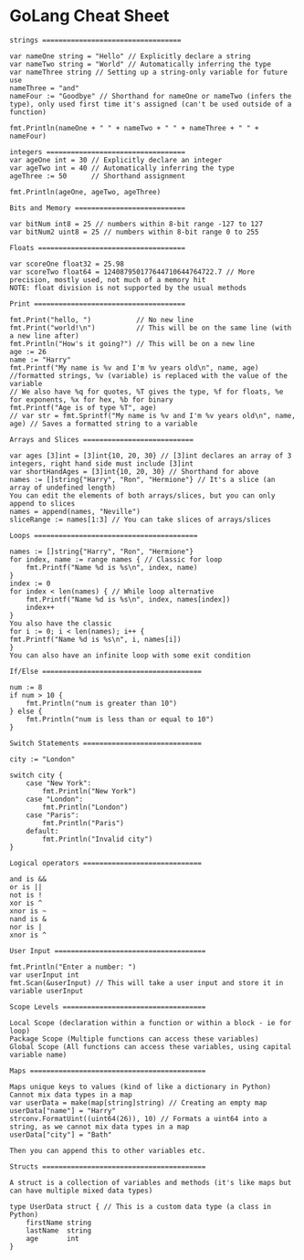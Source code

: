 # GoLang Cheat Sheet
	
	strings ==================================

	var nameOne string = "Hello" // Explicitly declare a string
	var nameTwo string = "World" // Automatically inferring the type
	var nameThree string // Setting up a string-only variable for future use
	nameThree = "and"
	nameFour := "Goodbye" // Shorthand for nameOne or nameTwo (infers the type), only used first time it's assigned (can't be used outside of a function)

	fmt.Println(nameOne + " " + nameTwo + " " + nameThree + " " + nameFour)

	integers ==================================
	var ageOne int = 30 // Explicitly declare an integer
	var ageTwo int = 40 // Automatically inferring the type
	ageThree := 50      // Shorthand assignment

	fmt.Println(ageOne, ageTwo, ageThree)

	Bits and Memory ===========================

	var bitNum int8 = 25 // numbers within 8-bit range -127 to 127
	var bitNum2 uint8 = 25 // numbers within 8-bit range 0 to 255

	Floats ====================================

	var scoreOne float32 = 25.98
	var scoreTwo float64 = 124087950177644710644764722.7 // More precision, mostly used, not much of a memory hit
	NOTE: float division is not supported by the usual methods

	Print =====================================

	fmt.Print("hello, ")           // No new line
	fmt.Print("world!\n")          // This will be on the same line (with a new line after)
	fmt.Println("How's it going?") // This will be on a new line
	age := 26
	name := "Harry"
	fmt.Printf("My name is %v and I'm %v years old\n", name, age) //formatted strings, %v (variable) is replaced with the value of the variable
	// We also have %q for quotes, %T gives the type, %f for floats, %e for exponents, %x for hex, %b for binary
	fmt.Printf("Age is of type %T", age)
	// var str = fmt.Sprintf("My name is %v and I'm %v years old\n", name, age) // Saves a formatted string to a variable

	Arrays and Slices ===========================

	var ages [3]int = [3]int{10, 20, 30} // [3]int declares an array of 3 integers, right hand side must include [3]int
	var shortHandAges = [3]int{10, 20, 30} // Shorthand for above
	names := []string{"Harry", "Ron", "Hermione"} // It's a slice (an array of undefined length)
	You can edit the elements of both arrays/slices, but you can only append to slices
	names = append(names, "Neville")
	sliceRange := names[1:3] // You can take slices of arrays/slices

	Loops ========================================

	names := []string{"Harry", "Ron", "Hermione"}
	for index, name := range names { // Classic for loop
		fmt.Printf("Name %d is %s\n", index, name)
	}
	index := 0
	for index < len(names) { // While loop alternative
		fmt.Printf("Name %d is %s\n", index, names[index])
		index++
	}
	You also have the classic
	for i := 0; i < len(names); i++ {
	fmt.Printf("Name %d is %s\n", i, names[i])
	}
	You can also have an infinite loop with some exit condition

	If/Else =======================================

	num := 8
	if num > 10 {
	    fmt.Println("num is greater than 10")
	} else {
	    fmt.Println("num is less than or equal to 10")
	}

	Switch Statements =============================

	city := "London"

	switch city {
		case "New York":
			fmt.Println("New York")
	    case "London":
			fmt.Println("London")
		case "Paris":
			fmt.Println("Paris")
	    default:
			fmt.Println("Invalid city")
	}

	Logical operators =============================

	and is &&
	or is ||
	not is !
	xor is ^
	xnor is ~
	nand is &
	nor is |
	xnor is ^

	User Input =====================================

	fmt.Println("Enter a number: ")
	var userInput int
	fmt.Scan(&userInput) // This will take a user input and store it in variable userInput

	Scope Levels ===================================

	Local Scope (declaration within a function or within a block - ie for loop)
	Package Scope (Multiple functions can access these variables)
	Global Scope (All functions can access these variables, using capital variable name)

	Maps ===========================================

	Maps unique keys to values (kind of like a dictionary in Python)
	Cannot mix data types in a map
	var userData = make(map[string]string) // Creating an empty map
	userData["name"] = "Harry"
	strconv.FormatUint((uint64(26)), 10) // Formats a uint64 into a string, as we cannot mix data types in a map
	userData["city"] = "Bath"

	Then you can append this to other variables etc.

	Structs ========================================

	A struct is a collection of variables and methods (it's like maps but can have multiple mixed data types)

	type UserData struct { // This is a custom data type (a class in Python)
		firstName string
	    lastName  string
	    age       int
	}

